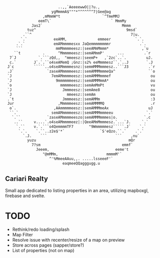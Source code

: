 ```txt
                        ..,,`AeeeewwO||?u.,
                     ygMmmmA$"""*^^^^^^^7|Gee@ag
                 ,mMmmW*t                   `^TmeMMJ
               eemT\`                           ` MmmMy
            Jas2`                                    Mmmm
          tuz^                                         9msd`
        .``^                                             7|u.
       `.`            eeAMM,              emmeer           `.`.
     .`.`             emAMmmmmesxx JaQemmmmmmmmr             .`.
     ```               mmMmmmmeesz:|seeAMmMmmm*               ,`u
    ``t          .      ^Mmmmmeesz:|semAMmmP'      ...         .`r
  7`J          `.```zQd,,  "mmeesz:|seemP+   ,`2zc`..`.         uJ.
  c.`        J`.`.``o4seAMemQ ;Gnz:|s2% eeMmmmesz``.`..J        `.J
 J`c         `````..o4seAMmmmmesnz:|semmMMMmmmesz..```J3         .`r
 .J`               `zaseAMmmmmeesz:|semAMMMmmmeQa^               ``o
 `J                  7emAMmmmmeesz:|semAMMMmmmef                  ou
 `J                    9mmmmmmeesz:|semAMMMmmA*                   ou
 `o                      mmmmmeesz:|semAmMmPt                     vu
 `J                       Jmmmeesz:|semAme8                       ou
 `J                         mmeesz:|semAm                         ou
 .`t                      Jmmmeesz:|semAMMm                       :3
 Jur                    ,Mmmmmeesz:|semAMMMMQ                     .r
  o`.                 ,AAmmmmmeesz:|semAMMMmeAx                  uJ
  ``.`               semAMmmmmeesz:|semAMMMmmmeeu               `.`
   `.``            `zaseAMmmmmeeszo|semAMMMmmmes|o.            `.c
    ..``     v....`.o4seAMmmmmeez|:|QeeAMmMmmmesz.`...`J.     `.`
     `.``    v.`.```o4QemmmmTF7       "9Wmmmmmesz`````.J`    `.`
      `.`.    `.``..z2e$'*`                `S'eQzo.``.`    .`.`
        `.J.    ```                               ```    ,nu`
          yuzu                                          mQr
            7?sm                                     emmf`
              Jeeem,                              eeme't
                 "@mMMm,                      mmmmM'`
                    ^'%MmeeAAuu,,. .....lsseeeF'`
                          eaqmeeQQagggugg.u
```

## Cariari Realty

Small app dedicated to listing properties in an area, utilizing mapboxgl, firebase and svelte.

# TODO

- Rethink/redo loading/splash
- Map Filter
- Resolve issue with recenter/resize of a map on preview
- Store across pages (sapper/store?)
- List of properties (not on map)